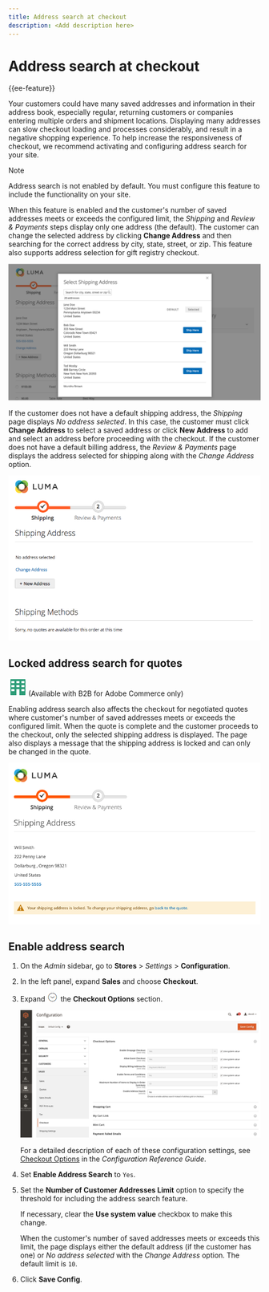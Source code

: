 ```yaml
---
title: Address search at checkout
description: <Add description here>
---
```

# Address search at checkout

{{ee-feature}}

Your customers could have many saved addresses and information in their address book, especially regular, returning customers or companies entering multiple orders and shipment locations. Displaying many addresses can slow checkout loading and processes considerably, and result in a negative shopping experience. To help increase the responsiveness of checkout, we recommend activating and configuring address search for your site.

>[!NOTE]
>
>Address search is not enabled by default. You must configure this feature to include the functionality on your site.

When this feature is enabled and the customer's number of saved addresses meets or exceeds the configured limit, the _Shipping_ and _Review & Payments_ steps display only one address (the default). The customer can change the selected address by clicking **Change Address** and then searching for the correct address by city, state, street, or zip. This feature also supports address selection for gift registry checkout.

![Checkout with saved shipping addresses displayed](./assets/storefront-checkout-address-search.png)<!-- zoom -->

If the customer does not have a default shipping address, the _Shipping_ page displays _No address selected_. In this case, the customer must click **Change Address** to select a saved address or click **New Address** to add and select an address before proceeding with the checkout. If the customer does not have a default billing address, the _Review & Payments_ page displays the address selected for shipping along with the _Change Address_ option.

![Checkout with no address selected message](./assets/storefront-checkout-address-search-no-default.png)<!-- zoom -->

## Locked address search for quotes

![B2B for Adobe Commerce](../assets/b2b.svg) (Available with B2B for Adobe Commerce only)

Enabling address search also affects the checkout for negotiated quotes where customer's number of saved addresses meets or exceeds the configured limit. When the quote is complete and the customer proceeds to the checkout, only the selected shipping address is displayed. The page also displays a message that the shipping address is locked and can only be changed in the quote.

![Shipping address locked for a quote](./assets/quote-checkout-shipping-address-locked.png)<!-- zoom -->

## Enable address search

1. On the _Admin_ sidebar, go to **Stores** > _Settings_ > **Configuration**.

1. In the left panel, expand **Sales** and choose **Checkout**.

1. Expand ![Expansion selector](../assets/icon-display-expand.png) the **Checkout Options** section.

   ![Configuration - Checkout Options](../configuration-reference/sales/assets/checkout-checkout-options.png)<!-- zoom -->
   
   For a detailed description of each of these configuration settings, see [Checkout Options](https://docs.magento.com/user-guide/configuration/sales/checkout.html#checkout-options) in the _Configuration Reference Guide_.

1. Set **Enable Address Search** to `Yes`.

1. Set the **Number of Customer Addresses Limit** option to specify the threshold for including the address search feature.

   If necessary, clear the **Use system value** checkbox to make this change.

   When the customer's number of saved addresses meets or exceeds this limit, the page displays either the default address (if the customer has one) or _No address selected_ with the _Change Address_ option. The default limit is `10`.

1. Click **Save Config**.

